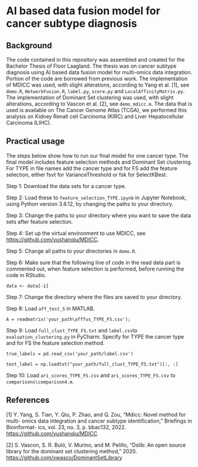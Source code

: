 # AI based data fusion model for cancer subtype diagnosis
## Background
The code contained in this repository was assembled and created for the Bachelor Thesis of Floor Laagland. The thesis was on cancer subtype diagnosis using AI based data fusion model for multi-omics data integration. Portion of the code are borrowed from previous work. The implementation of MDICC was used, with slight alterations, according to Yang et al. [1], see `demo.R`, `NetworkFusion.R`, `label.py`, `score.py` and `LocalAffinityMatrix.py`. The implementation of Dominant Set clustering was used, with slight alterations, according to Vascon et al. [2], see `demo_mdicc.m`. The data that is used is available on The Cancer Genome Atlas (TCGA), we performed this analysis on Kidney Renall cell Carcinoma (KIRC) and Liver Hepatocellular Carcinoma (LIHC).

## Practical usage
The steps below show how to run our final model for one cancer type. The final model includes feature selection methods and Dominant Set clustering. For TYPE in file names add the cancer type and for FS add the feature selection, either fsvt for VarianceThreshold or fsk for SelectKBest.

Step 1: Download the data sets for a cancer type.

Step 2: Load these to `feature_selection_TYPE.ipynb` in Jupyter Notebook, using Python version 3.8.12, by changing the paths to your directory.

Step 3: Change the paths to your directory where you want to save the data sets after feature selection.

Step 4: Set up the virtual environment to use MDICC, see https://github.com/yushanqiu/MDICC.

Step 5: Change all paths to your directories in `demo.R`.

Step 6: Make sure that the following line of code in the read data part is commented out, when feature selection is performed, before running the code in RStudio.

```
data <- data[-1]
```

Step 7: Change the directory where the files are saved to your directory.

Step 8: Load `aff_test_S` in MATLAB.

```
A = readmatrix('your_path\afffus_TYPE_FS.csv'); 
```

Step 9: Load `full_clust_TYPE_FS.txt` and `label.csv`to `evaluation_clustering.py` in PyCharm. Specify for TYPE the cancer type and for FS the feature selection method.

```
true_labels = pd.read_csv('your_path/label.csv')

test_label = np.loadtxt("your_path/full_clust_TYPE_FS.txt")[:, :]
```

Step 10: Load `ari_scores_TYPE_FS.csv` and `ari_scores_TYPE_FS.csv` to `comparisons\comparison4.m`.

## References
[1] Y. Yang, S. Tian, Y. Qiu, P. Zhao, and Q. Zou, “Mdicc: Novel method for multi-
omics data integration and cancer subtype identification,” Briefings in Bioinformat-
ics, vol. 23, no. 3, p. bbac132, 2022. https://github.com/yushanqiu/MDICC

[2] S. Vascon, S. R. Buló, V. Murino, and M. Pelillo, “Dslib: An open source library for
the dominant set clustering method,” 2020. https://github.com/xwasco/DominantSetLibrary
